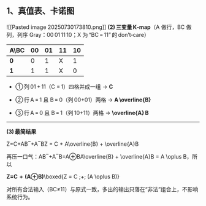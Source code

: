 ## 1、真值表、卡诺图
![[Pasted image 20250730173810.png]]
**(2) 三变量 K‑map**（A 做行，BC 做列，列序 Gray：00 01 11 10；X 为 “BC = 11” 的 don’t‑care）

|A\BC|00|01|11|10|
|---|---|---|---|---|
|**0**|0|1|X|1|
|**1**|1|1|X|0|

- ① 列 01 + 11（C = 1）四格并成一组 → **C**
    
- ② 行 A = 1 且 B = 0（列 00+01）两格 → **A \overline{B}**
    
- ③ 行 A = 0 且 B = 1（列 10+11）两格 → **\overline{A} B**
    

---

**(3) 最简结果**

Z=C+AB‾+A‾BZ = C + A\overline{B} + \overline{A}B

再压一口气：AB‾+A‾B=A⊕BA\overline{B} + \overline{A}B = A \oplus B，所以

**Z=C  +  (A⊕B)**\boxed{Z = C \;+\; (A \oplus B)}

对所有合法输入（BC≠11）与原式一致，多出的输出只落在“非法”组合上，不影响系统行为。